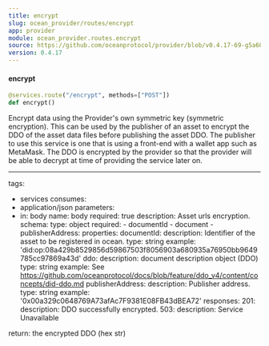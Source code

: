 ```yaml
---
title: encrypt
slug: ocean_provider/routes/encrypt
app: provider
module: ocean_provider.routes.encrypt
source: https://github.com/oceanprotocol/provider/blob/v0.4.17-69-g5a60369/ocean_provider/routes/encrypt.py
version: 0.4.17
---
```

#### encrypt

```python
@services.route("/encrypt", methods=["POST"])
def encrypt()
```

Encrypt data using the Provider's own symmetric key (symmetric encryption).
This can be used by the publisher of an asset to encrypt the DDO of the
asset data files before publishing the asset DDO. The publisher to use this
service is one that is using a front-end with a wallet app such as MetaMask.
The DDO is encrypted by the provider so that the provider will be able
to decrypt at time of providing the service later on.

---
tags:
  - services
consumes:
  - application/json
parameters:
  - in: body
    name: body
    required: true
    description: Asset urls encryption.
    schema:
      type: object
      required:
        - documentId
        - document
        - publisherAddress:
      properties:
        documentId:
          description: Identifier of the asset to be registered in ocean.
          type: string
          example: 'did:op:08a429b8529856d59867503f8056903a680935a76950bb9649785cc97869a43d'
        ddo:
          description: document description object (DDO)
          type: string
          example: See https://github.com/oceanprotocol/docs/blob/feature/ddo_v4/content/concepts/did-ddo.md
        publisherAddress:
          description: Publisher address.
          type: string
          example: '0x00a329c0648769A73afAc7F9381E08FB43dBEA72'
responses:
  201:
    description: DDO successfully encrypted.
  503:
    description: Service Unavailable

return: the encrypted DDO (hex str)

